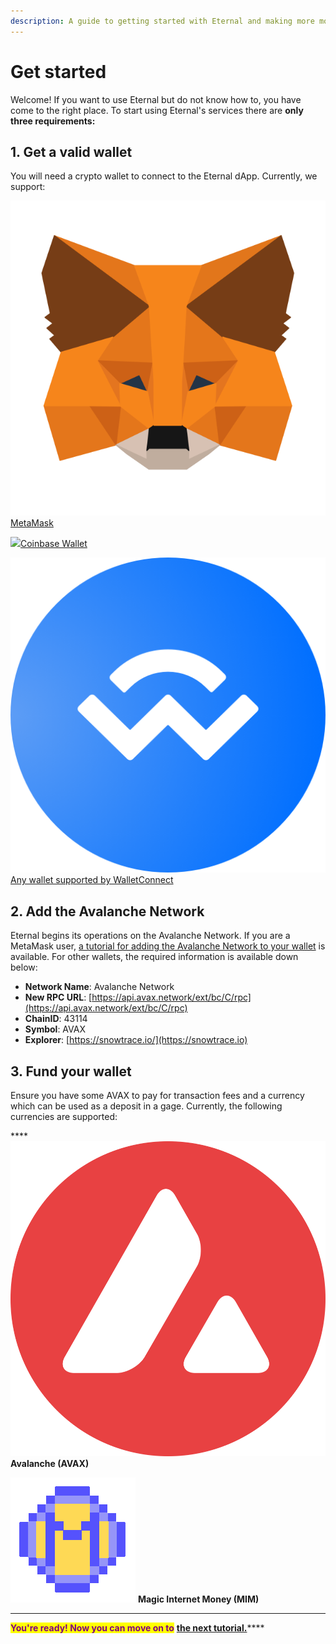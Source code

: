 ```yaml
---
description: A guide to getting started with Eternal and making more money
---
```


# Get started

Welcome! If you want to use Eternal but do not know how to, you have come to the right place.     To start using Eternal's services there are **only three requirements:**

## 1. Get a valid wallet

You will need a crypto wallet to connect to the Eternal dApp. Currently, we support:

![](../../.gitbook/assets/metamask-fox.svg)[MetaMask](https://metamask.io)&#x20;

![](../../.gitbook/assets/coinbase\_wallet\_logo.png)[Coinbase Wallet](https://www.coinbase.com/wallet) &#x20;

![](../../.gitbook/assets/walletconnect-circle-blue.png)[Any wallet supported by WalletConnect](https://walletconnect.com/registry/wallets)

## 2. Add the Avalanche Network

Eternal begins its operations on the Avalanche Network. If you are a MetaMask user, [a tutorial for adding the Avalanche Network to your wallet](https://support.avax.network/en/articles/4626956-how-do-i-set-up-metamask-on-avalanche) is available. For other wallets, the required information is available down below:

* **Network Name**: Avalanche Network
* **New RPC URL**: [https://api.avax.network/ext/bc/C/rpc](https://api.avax.network/ext/bc/C/rpc)
* **ChainID**: 43114
* **Symbol**: AVAX
* **Explorer**: [https://snowtrace.io/](https://snowtrace.io)

## 3. Fund your wallet

Ensure you have some AVAX to pay for transaction fees and a currency which can be used as a deposit in a gage. Currently, the following currencies are supported:

****![](../../.gitbook/assets/avax.png) **Avalanche (AVAX)**

![](../../.gitbook/assets/mim.png) **Magic Internet Money (MIM)**

****

<mark style="color:purple;">**You're ready! Now you can move on to**</mark> [**the next tutorial.**](use-the-platform.md)****
